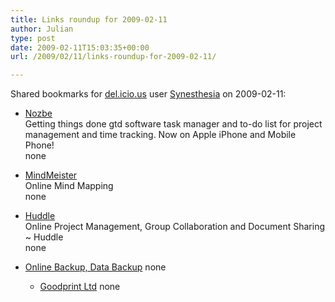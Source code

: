 ```yaml
---
title: Links roundup for 2009-02-11
author: Julian
type: post
date: 2009-02-11T15:03:35+00:00
url: /2009/02/11/links-roundup-for-2009-02-11/

---
```

Shared bookmarks for [del.icio.us][1] user [Synesthesia][2] on 2009-02-11:

  * [Nozbe][3]  
    Getting things done gtd software task manager and to-do list for project management and time tracking. Now on Apple iPhone and Mobile Phone!  
    none
  * [MindMeister][4]  
    Online Mind Mapping  
    none
  * [Huddle][5]  
    Online Project Management, Group Collaboration and Document Sharing ~ Huddle  
    none
  * [Online Backup, Data Backup][6] 
    none</li> 
    
      * [Goodprint Ltd][7] 
        none</li> </ul>

 [1]: http://del.icio.us/
 [2]: http://del.icio.us/synesthesia
 [3]: http://nozbe.com/
 [4]: http://www.mindmeister.com/
 [5]: http://www.huddle.net/
 [6]: http://mozy.com/
 [7]: http://www.goodprint.co.uk/index.php